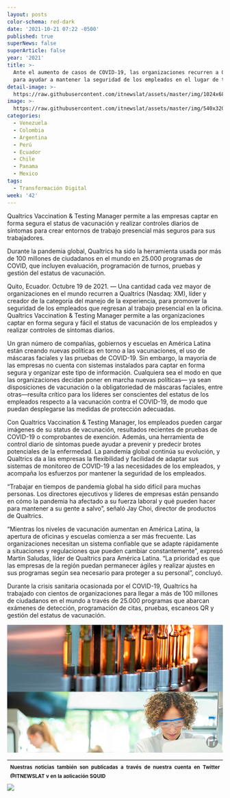 ```yaml
---
layout: posts
color-schema: red-dark
date: '2021-10-21 07:22 -0500'
published: true
superNews: false
superArticle: false
year: '2021'
title: >-
  Ante el aumento de casos de COVID-19, las organizaciones recurren a Qualtrics
  para ayudar a mantener la seguridad de los empleados en el lugar de trabajo
detail-image: >-
  https://raw.githubusercontent.com/itnewslat/assets/master/img/1024x680/laboratorio-g.jpg
image: >-
  https://raw.githubusercontent.com/itnewslat/assets/master/img/540x320/laboratorio-p.jpg
categories:
  - Venezuela
  - Colombia
  - Argentina
  - Perú
  - Ecuador
  - Chile
  - Panama
  - Mexico
tags:
  - Transformación Digital
week: '42'
---
```

Qualtrics Vaccination & Testing Manager permite a las empresas captar en forma segura el status de vacunación y realizar controles diarios de síntomas para crear entornos de trabajo presencial más seguros para sus trabajadores.
 
Durante la pandemia global, Qualtrics ha sido la herramienta usada por más de 100 millones de ciudadanos en el mundo en 25.000 programas de COVID, que incluyen evaluación, programación de turnos, pruebas y gestión del estatus de vacunación.

Quito, Ecuador. Octubre 19 de 2021. — Una cantidad cada vez mayor de organizaciones en el mundo recurren a Qualtrics (Nasdaq: XM), líder y creador de la categoría del manejo de la experiencia, para promover la seguridad de los empleados que regresan al trabajo presencial en la oficina. Qualtrics Vaccination & Testing Manager permite a las organizaciones captar en forma segura y fácil el status de vacunación de los empleados y realizar controles de síntomas diarios.

Un gran número de compañías, gobiernos y escuelas en América Latina están creando nuevas políticas en torno a las vacunaciones, el uso de máscaras faciales y las pruebas de COVID-19. Sin embargo, la mayoría de las empresas no cuenta con sistemas instalados para captar en forma segura y organizar este tipo de información. Cualquiera sea el modo en que las organizaciones decidan poner en marcha nuevas políticas— ya sean disposiciones de vacunación o la obligatoriedad de máscaras faciales, entre otras—resulta crítico para los líderes ser conscientes del estatus de los empleados respecto a la vacunación contra el COVID-19, de modo que puedan desplegarse las medidas de protección adecuadas.

Con Qualtrics Vaccination & Testing Manager, los empleados pueden cargar imágenes de su status de vacunación, resultados recientes de pruebas de COVID-19 o comprobantes de exención. Además, una herramienta de control diario de síntomas puede ayudar a prevenir y predecir brotes potenciales de la enfermedad. La pandemia global continúa su evolución, y Qualtrics da a las empresas la flexibilidad y facilidad de adaptar sus sistemas de monitoreo de COVID-19 a las necesidades de los empleados, y acompaña los esfuerzos por mantener la seguridad de los empleados.

“Trabajar en tiempos de pandemia global ha sido difícil para muchas personas. Los directores ejecutivos y líderes de empresas están pensando en cómo la pandemia ha afectado a su fuerza laboral y qué pueden hacer para mantener a su gente a salvo”, señaló Jay Choi, director de productos de Qualtrics.

“Mientras los niveles de vacunación aumentan en América Latina, la apertura de oficinas y escuelas comienza a ser más frecuente. Las organizaciones necesitan un sistema confiable que se adapte rápidamente a situaciones y regulaciones que pueden cambiar constantemente”, expresó Martin Saludas, líder de Qualtrics para América Latina. “La prioridad es que las empresas de la región puedan permanecer ágiles y realizar ajustes en sus programas según sea necesario para proteger a su personal”, concluyó.

Durante la crisis sanitaria ocasionada por el COVID-19, Qualtrics ha trabajado con cientos de organizaciones para llegar a más de 100 millones de ciudadanos en el mundo a través de 25.000 programas que abarcan exámenes de detección, programación de citas, pruebas, escaneos QR y gestión del estatus de vacunación.

![](https://raw.githubusercontent.com/itnewslat/assets/master/img/540x320/laboratorio-p.jpg)

<table style="height: 42px;" width="569">
<tbody>
<tr>
<td style="text-align: justify;"><sub><strong>Nuestras noticias también son publicadas a través de nuestra cuenta en Twitter <a href="https://twitter.com/itnewslat?lang=es">@ITNEWSLAT</a> y en la aplicación <a href="https://squidapp.co/en/">SQUID</a></strong></sub></td>
</tr>
</tbody>
</table>

<img src="https://tracker.metricool.com/c3po.jpg?hash=56f88a41e39ab42c063cc51676587a04"/>